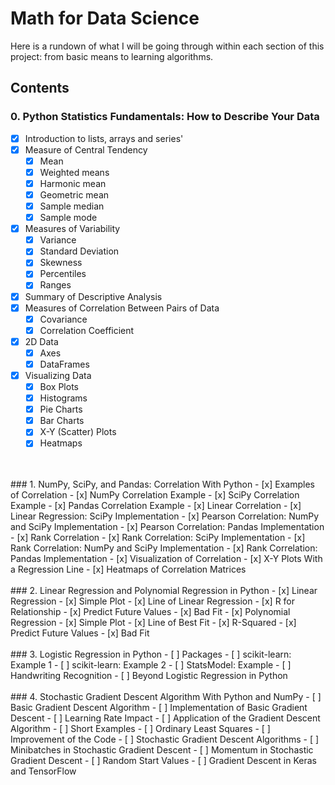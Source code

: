 
# Math for Data Science
Here is a rundown of what I will be going through within each section of this 
project: from basic means to learning algorithms.

## Contents
### 0. Python Statistics Fundamentals: How to Describe Your Data
- [x] Introduction to lists, arrays and series' 
- [x] Measure of Central Tendency
  - [x] Mean
  - [x] Weighted means
  - [x] Harmonic mean
  - [x] Geometric mean
  - [x] Sample median
  - [x] Sample mode
- [x] Measures of Variability
  - [x] Variance
  - [x] Standard Deviation
  - [x] Skewness
  - [x] Percentiles
  - [x] Ranges
- [x] Summary of Descriptive Analysis
- [x] Measures of Correlation Between Pairs of Data
  - [x] Covariance
  - [x] Correlation Coefficient
- [x] 2D Data
  - [x] Axes
  - [x] DataFrames
- [x] Visualizing Data
  - [x] Box Plots
  - [x] Histograms
  - [x] Pie Charts
  - [x] Bar Charts
  - [x] X-Y (Scatter) Plots
  - [x] Heatmaps
<a/>
<br>
<br>
### 1. NumPy, SciPy, and Pandas: Correlation With Python
- [x] Examples of Correlation
  - [x] NumPy Correlation Example
  - [x] SciPy Correlation Example
  - [x] Pandas Correlation Example
- [x] Linear Correlation
  - [x] Linear Regression: SciPy Implementation
  - [x] Pearson Correlation: NumPy and SciPy Implementation
  - [x] Pearson Correlation: Pandas Implementation
- [x] Rank Correlation
  - [x] Rank Correlation: SciPy Implementation
  - [x] Rank Correlation: NumPy and SciPy Implementation
  - [x] Rank Correlation: Pandas Implementation
- [x] Visualization of Correlation
  - [x] X-Y Plots With a Regression Line
  - [x] Heatmaps of Correlation Matrices
<a/>
<br>
<br>
### 2. Linear Regression and Polynomial Regression in Python
- [x] Linear Regression
  - [x] Simple Plot
  - [x] Line of Linear Regression
  - [x] R for Relationship
  - [x] Predict Future Values
  - [x] Bad Fit
- [x] Polynomial Regression
  - [x] Simple Plot
  - [x] Line of Best Fit
  - [x] R-Squared
  - [x] Predict Future Values
  - [x] Bad Fit
<a/>
<br>
<br>
### 3. Logistic Regression in Python
- [ ] Packages
- [ ] scikit-learn: Example 1
- [ ] scikit-learn: Example 2
- [ ] StatsModel: Example
- [ ] Handwriting Recognition
- [ ] Beyond Logistic Regression in Python
<a/>
<br>
<br>
### 4. Stochastic Gradient Descent Algorithm With Python and NumPy
- [ ] Basic Gradient Descent Algorithm
  - [ ] Implementation of Basic Gradient Descent
  - [ ] Learning Rate Impact
- [ ] Application of the Gradient Descent Algorithm
  - [ ] Short Examples
  - [ ] Ordinary Least Squares
  - [ ] Improvement of the Code
- [ ] Stochastic Gradient Descent Algorithms
  - [ ] Minibatches in Stochastic Gradient Descent
  - [ ] Momentum in Stochastic Gradient Descent
  - [ ] Random Start Values
- [ ] Gradient Descent in Keras and TensorFlow
<a/>

